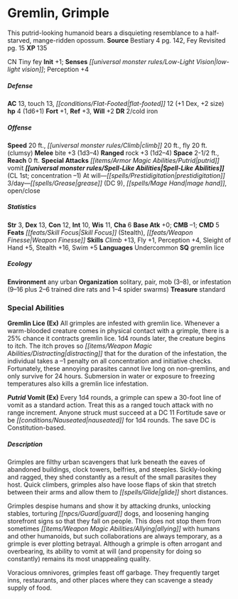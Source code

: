 ﻿---
cssclass: [monsters]
title1: Gremlin, Grimple
desc_short: This putrid-looking humanoid bears a disquieting resemblance to a half-starved,
  mange-ridden opossum.
title2: Grimple
CR: 1/3
sources:
- name: Bestiary 4
  page: 142
  link: http://paizo.com/products/btpy91ds?Pathfinder-Roleplaying-Game-Bestiary-4
- name: Fey Revisited
  page: 15
  link: http://paizo.com/products/btpy8xeb?Pathfinder-Campaign-Setting-Fey-Revisited
XP: 135
alignment: CN
size: Tiny
type: fey
initiative:
  bonus: 1
senses:
  low-light vision: true
AC:
  AC: 13
  touch: 13
  flat_footed: 12
  components:
    dex: 1
    size: 2
HP:
  HP: 4
  long: 1d6+1
saves:
  fort: 1
  ref: 3
  will: 2
DR:
- amount: 2
  weakness: cold iron
speeds:
  base: 20
  climb: 20
  fly: 20
  fly_maneuverability: clumsy
attacks:
  melee:
  - - text: bite +3 (1d3-4)
      entries:
      - - damage: 1d3-4
      attack: bite
      bonus:
      - 3
  ranged:
  - - text: rock +3 (1d2-4)
      entries:
      - - damage: 1d2-4
      attack: rock
      bonus:
      - 3
  special:
  - putrid vomit
space: 2.5
reach: 0
spell_like_abilities:
  entries:
  - name: prestidigitation
    source: default
    freq: At will
  - name: grease
    source: default
    freq: 3/day
    DC: 9
  - name: mage hand
    source: default
    freq: 3/day
  - name: open/close
    source: default
    freq: 3/day
  sources:
  - name: default
    CL: 1
    concentration: -1
ability_scores:
  STR: 3
  DEX: 13
  CON: 12
  INT: 10
  WIS: 11
  CHA: 6
BAB: 0
CMB: -1
CMD: 5
feats:
- name: Skill Focus (Stealth)
- is_bonus: true
  name: Weapon Finesse
skills:
  Climb: 13
  Fly: 1
  Perception: 4
  Sleight of Hand: 5
  Stealth: 16
  Swim: 5
languages:
- Undercommon
special_qualities:
- gremlin lice
ecology:
  environment: any urban
  organization: solitary, pair, mob (3-8), or infestation (9-16 plus 2-6 trained dire
    rats and 1-4 spider swarms)
  treasure_type: standard
special_abilities:
  Gremlin Lice (Ex): All grimples are infested with gremlin lice. Whenever a warm-blooded
    creature comes in physical contact with a grimple, there is a 25% chance it contracts
    gremlin lice. 1d4 rounds later, the creature begins to itch. The itch proves so
    distracting that for the duration of the infestation, the individual takes a -1
    penalty on all concentration and initiative checks. Fortunately, these annoying
    parasites cannot live long on non-gremlins, and only survive for 24 hours. Submersion
    in water or exposure to freezing temperatures also kills a gremlin lice infestation.
  Putrid Vomit (Ex): Every 1d4 rounds, a grimple can spew a 30-foot line of vomit
    as a standard action. Treat this as a ranged touch attack with no range increment.
    Anyone struck must succeed at a DC 11 Fortitude save or be nauseated for 1d4 rounds.
    The save DC is Constitution-based.
desc_long: |-
  Grimples are filthy urban scavengers that lurk beneath the eaves of abandoned buildings, clock towers, belfries, and steeples. Sickly-looking and ragged, they shed constantly as a result of the small parasites they host. Quick climbers, grimples also have loose flaps of skin that stretch between their arms and allow them to glide short distances.

  Grimples despise humans and show it by attacking drunks, unlocking stables, torturing guard dogs, and loosening hanging storefront signs so that they fall on people. This does not stop them from sometimes allying with humans and other humanoids, but such collaborations are always temporary, as a grimple is ever plotting betrayal. Although a grimple is often arrogant and overbearing, its ability to vomit at will (and propensity for doing so constantly) remains its most unappealing quality.

  Voracious omnivores, grimples feast off garbage. They frequently target inns, restaurants, and other places where they can scavenge a steady supply of food.

---

# Gremlin, Grimple
This putrid-looking humanoid bears a disquieting resemblance to a half-starved, mange-ridden opossum.
**Source** Bestiary 4 pg. 142, Fey Revisited pg. 15
**XP** 135

CN Tiny fey
**Init** +1; **Senses** _[[universal monster rules/Low-Light Vision|low-light vision]]_; Perception +4

##### Defense

**AC** 13, touch 13, _[[conditions/Flat-Footed|flat-footed]]_ 12 (+1 Dex, +2 size)
**hp** 4 (1d6+1)
**Fort** +1, **Ref** +3, **Will** +2
**DR** 2/cold iron

##### Offense
**Speed** 20 ft., _[[universal monster rules/Climb|climb]]_ 20 ft., fly 20 ft. (clumsy)
**Melee** bite +3 (1d3–4)
**Ranged** rock +3 (1d2–4)
**Space** 2-1/2 ft., **Reach** 0 ft.
**Special Attacks** _[[items/Armor Magic Abilities/Putrid|putrid]]_ vomit
**_[[universal monster rules/Spell-Like Abilities|Spell-Like Abilities]]_** (CL 1st; concentration –1)
At will—_[[spells/Prestidigitation|prestidigitation]]_
3/day—_[[spells/Grease|grease]]_ (DC 9), _[[spells/Mage Hand|mage hand]]_, open/close

##### Statistics
**Str** 3, **Dex** 13, **Con** 12, **Int** 10, **Wis** 11, **Cha** 6
**Base Atk** +0; **CMB** –1; **CMD** 5
**Feats** _[[feats/Skill Focus|Skill Focus]]_ (Stealth), _[[feats/Weapon Finesse|Weapon Finesse]]_
**Skills** _Climb_ +13, Fly +1, Perception +4, Sleight of Hand +5, Stealth +16, Swim +5
**Languages** Undercommon
**SQ** gremlin lice

##### Ecology

**Environment** any urban
**Organization** solitary, pair, mob (3–8), or infestation (9–16 plus 2–6 trained dire rats and 1–4 spider swarms)
**Treasure** standard

### Special Abilities

**Gremlin Lice (Ex)** All grimples are infested with gremlin lice. Whenever a warm-blooded creature comes in physical contact with a grimple, there is a 25% chance it contracts gremlin lice. 1d4 rounds later, the creature begins to itch. The itch proves so _[[items/Weapon Magic Abilities/Distracting|distracting]]_ that for the duration of the infestation, the individual takes a –1 penalty on all concentration and initiative checks. Fortunately, these annoying parasites cannot live long on non-gremlins, and only survive for 24 hours. Submersion in water or exposure to freezing temperatures also kills a gremlin lice infestation.

**_Putrid_ Vomit (Ex)** Every 1d4 rounds, a grimple can spew a 30-foot line of vomit as a standard action. Treat this as a ranged touch attack with no range increment. Anyone struck must succeed at a DC 11 Fortitude save or be _[[conditions/Nauseated|nauseated]]_ for 1d4 rounds. The save DC is Constitution-based.

##### Description

Grimples are filthy urban scavengers that lurk beneath the eaves of abandoned buildings, clock towers, belfries, and steeples. Sickly-looking and ragged, they shed constantly as a result of the small parasites they host. Quick climbers, grimples also have loose flaps of skin that stretch between their arms and allow them to _[[spells/Glide|glide]]_ short distances.

Grimples despise humans and show it by attacking drunks, unlocking stables, torturing _[[npcs/Guard|guard]]_ dogs, and loosening hanging storefront signs so that they fall on people. This does not stop them from sometimes _[[items/Weapon Magic Abilities/Allying|allying]]_ with humans and other humanoids, but such collaborations are always temporary, as a grimple is ever plotting betrayal. Although a grimple is often arrogant and overbearing, its ability to vomit at will (and propensity for doing so constantly) remains its most unappealing quality.

Voracious omnivores, grimples feast off garbage. They frequently target inns, restaurants, and other places where they can scavenge a steady supply of food.